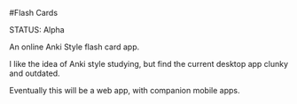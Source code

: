 #Flash Cards

STATUS: Alpha

An online Anki Style flash card app.

I like the idea of Anki style studying, but find the current desktop app clunky and outdated.

Eventually this will be a web app, with companion mobile apps.